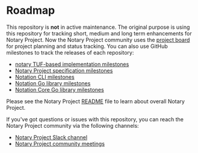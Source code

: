 # Roadmap

This repository is **not** in active maintenance. The original purpose is using this repository for tracking short, medium and long term enhancements for Notary Project. Now the Notary Project community uses the [project board](https://github.com/orgs/notaryproject/projects/10) for project planning and status tracking. You can also use GitHub milestones to track the releases of each repository:

- [notary TUF-based implementation milestones](https://github.com/notaryproject/notary/milestones)
- [Notary Project specification milestones](https://github.com/notaryproject/notaryproject/milestones)
- [Notation CLI milestones](https://github.com/notaryproject/notation/milestones)
- [Notation Go library milestones](https://github.com/notaryproject/notation-go/milestones)
- [Notation Core Go library milestones](https://github.com/notaryproject/notation-core-go/milestones)

Please see the Notary Project [README](https://github.com/notaryproject/.github/blob/main/README.md) file to learn about overall Notary Project.

If you've got questions or issues with this repository, you can reach the Notary Project community via the following channels:

- [Notary Project Slack channel](https://app.slack.com/client/T08PSQ7BQ/CQUH8U287/)
- [Notary Project community meetings](https://notaryproject.dev/community/#community-meetings)
